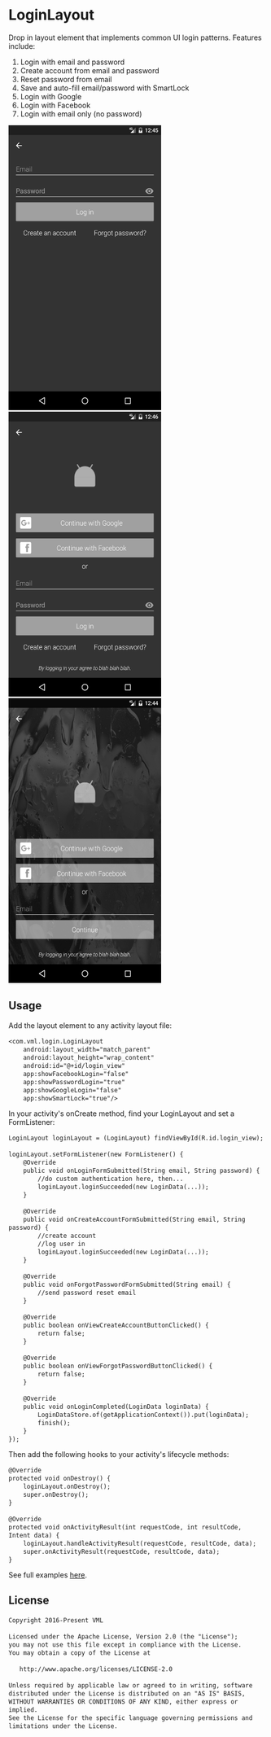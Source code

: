# LoginLayout

Drop in layout element that implements common UI login patterns.  Features include:

1. Login with email and password
2. Create account from email and password
3. Reset password from email
4. Save and auto-fill email/password with SmartLock
5. Login with Google
6. Login with Facebook
7. Login with email only (no password)


<img src="art/basic.png" width="300" height="560" />&nbsp;
<img src="art/full.png" width="300" height="560"/>&nbsp;
<img src="art/passwordless.png" width="300" height="560"/>

## Usage

Add the layout element to any activity layout file:

    <com.vml.login.LoginLayout
        android:layout_width="match_parent"
        android:layout_height="wrap_content"
        android:id="@+id/login_view"
        app:showFacebookLogin="false"
        app:showPasswordLogin="true"
        app:showGoogleLogin="false"
        app:showSmartLock="true"/>
    
    
In your activity's onCreate method, find your LoginLayout and set a FormListener:

    LoginLayout loginLayout = (LoginLayout) findViewById(R.id.login_view);

    loginLayout.setFormListener(new FormListener() {
        @Override
        public void onLoginFormSubmitted(String email, String password) {
            //do custom authentication here, then...
            loginLayout.loginSucceeded(new LoginData(...));
        }

        @Override
        public void onCreateAccountFormSubmitted(String email, String password) {
            //create account
            //log user in
            loginLayout.loginSucceeded(new LoginData(...));
        }

        @Override
        public void onForgotPasswordFormSubmitted(String email) {
            //send password reset email
        }

        @Override
        public boolean onViewCreateAccountButtonClicked() {
            return false;
        }

        @Override
        public boolean onViewForgotPasswordButtonClicked() {
            return false;
        }

        @Override
        public void onLoginCompleted(LoginData loginData) {
            LoginDataStore.of(getApplicationContext()).put(loginData);
            finish();
        }
    });

Then add the following hooks to your activity's lifecycle methods:

    @Override
    protected void onDestroy() {
        loginLayout.onDestroy();
        super.onDestroy();
    }

    @Override
    protected void onActivityResult(int requestCode, int resultCode, Intent data) {
        loginLayout.handleActivityResult(requestCode, resultCode, data);
        super.onActivityResult(requestCode, resultCode, data);
    }


See full examples [here](app/src/main/java/com/sample/login).



License
-------

    Copyright 2016-Present VML

    Licensed under the Apache License, Version 2.0 (the "License");
    you may not use this file except in compliance with the License.
    You may obtain a copy of the License at

       http://www.apache.org/licenses/LICENSE-2.0

    Unless required by applicable law or agreed to in writing, software
    distributed under the License is distributed on an "AS IS" BASIS,
    WITHOUT WARRANTIES OR CONDITIONS OF ANY KIND, either express or implied.
    See the License for the specific language governing permissions and
    limitations under the License.